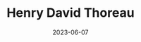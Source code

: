 ---
title: "Henry David Thoreau"
cc-type: person
date: 2023-06-07
hashtag: henry-david-thoreau
tags:
  - American
  - naturalist
  - writer
  - human being
---
